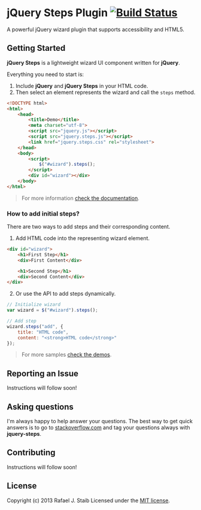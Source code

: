 jQuery Steps Plugin [![Build Status](https://www.travis-ci.org/rstaib/jquery-steps.png?branch=master)](https://www.travis-ci.org/rstaib/jquery-steps)
============

A powerful jQuery wizard plugin that supports accessibility and HTML5.

## Getting Started

**jQuery Steps** is a lightweight wizard UI component written for **jQuery**.

Everything you need to start is:

1. Include **jQuery** and **jQuery Steps** in your HTML code.
2. Then select an element represents the wizard and call the `steps` method.

```html
<!DOCTYPE html>
<html>
    <head>
        <title>Demo</title>
        <meta charset="utf-8">
        <script src="jquery.js"></script> 
        <script src="jquery.steps.js"></script>
        <link href="jquery.steps.css" rel="stylesheet">
    </head>
    <body>
        <script>
            $("#wizard").steps();
        </script>
        <div id="wizard"></div>
    </body>
</html>
```

> For more information [check the documentation](https://github.com/rstaib/jquery-steps/wiki).

### How to add initial steps?

There are two ways to add steps and their corresponding content.

1. Add HTML code into the representing wizard element.

```html
<div id="wizard">
    <h1>First Step</h1>
    <div>First Content</div>

    <h1>Second Step</h1>
    <div>Second Content</div>
</div>
```

2. Or use the API to add steps dynamically.

```javascript
// Initialize wizard
var wizard = $("#wizard").steps();

// Add step
wizard.steps("add", {
    title: "HTML code", 
    content: "<strong>HTML code</strong>"
});
```

> For more samples [check the demos](https://github.com/rstaib/jquery-steps/wiki#demo).

## Reporting an Issue

Instructions will follow soon!

## Asking questions

I'm always happy to help answer your questions. The best way to get quick answers is to go to [stackoverflow.com](http://stackoverflow.com) and tag your questions always with **jquery-steps**.

## Contributing

Instructions will follow soon!

## License

Copyright (c) 2013 Rafael J. Staib Licensed under the [MIT license](https://github.com/rstaib/jquery-steps/blob/master/LICENSE.txt).
